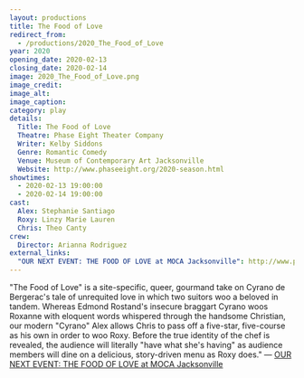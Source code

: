 ```yaml
---
layout: productions
title: The Food of Love
redirect_from:
  - /productions/2020_The_Food_of_Love
year: 2020
opening_date: 2020-02-13
closing_date: 2020-02-14
image: 2020_The_Food_of_Love.png
image_credit: 
image_alt:
image_caption:
category: play
details:
  Title: The Food of Love
  Theatre: Phase Eight Theater Company
  Writer: Kelby Siddons
  Genre: Romantic Comedy
  Venue: Museum of Contemporary Art Jacksonville
  Website: http://www.phaseeight.org/2020-season.html
showtimes: 
  - 2020-02-13 19:00:00
  - 2020-02-14 19:00:00
cast:
  Alex: Stephanie Santiago
  Roxy: Linzy Marie Lauren
  Chris: Theo Canty
crew:
  Director: Arianna Rodriguez
external_links:
  "OUR NEXT EVENT: THE FOOD OF LOVE at MOCA Jacksonville": http://www.phaseeight.org/2020-season.html
---
```

"The Food of Love" is a site-specific, queer, gourmand take on Cyrano de Bergerac's tale of unrequited love in which two suitors woo a beloved in tandem. Whereas Edmond Rostand's insecure braggart Cyrano woos Roxanne with eloquent words whispered through the handsome Christian, our modern "Cyrano" Alex allows Chris to pass off a five-star, five-course as his own in order to woo Roxy. Before the true identity of the chef is revealed, the audience will literally "have what she's having" as audience members will dine on a delicious, story-driven menu as Roxy does." — [OUR NEXT EVENT: THE FOOD OF LOVE at MOCA Jacksonville](http://www.phaseeight.org/2020-season.html)
